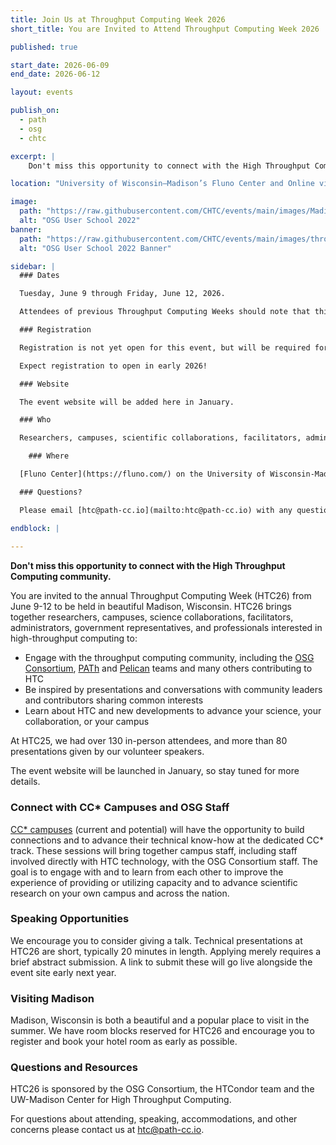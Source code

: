 ```yaml
---
title: Join Us at Throughput Computing Week 2026
short_title: You are Invited to Attend Throughput Computing Week 2026

published: true

start_date: 2026-06-09
end_date: 2026-06-12

layout: events

publish_on:
  - path
  - osg
  - chtc

excerpt: |
    Don't miss this opportunity to connect with the High Throughput Computing community.

location: "University of Wisconsin–Madison’s Fluno Center and Online via Zoom"

image:
  path: "https://raw.githubusercontent.com/CHTC/events/main/images/Madison_Skyline.jpg"
  alt: "OSG User School 2022"
banner:
  path: "https://raw.githubusercontent.com/CHTC/events/main/images/throughput-2026-banners.png"
  alt: "OSG User School 2022 Banner"

sidebar: |
  ### Dates

  Tuesday, June 9 through Friday, June 12, 2026.

  Attendees of previous Throughput Computing Weeks should note that this means HTC26 will be four full days.

  ### Registration

  Registration is not yet open for this event, but will be required for both In-Person and Remote Attendance. Registration for in-person attendance will cost $125 per day; there is no fee for registration for virtual attendance.

  Expect registration to open in early 2026!

  ### Website

  The event website will be added here in January.

  ### Who

  Researchers, campuses, scientific collaborations, facilitators, administrators and professionals interested in the [HTCondor Software Suite](https://htcondor.org) and high-throughput computing or the [OSG Consortium](https://osg-htc.org/) resources or services (including the [OSPool](https://osg-htc.org/services/open_science_pool.html), the [Open Science Data Federation](https://osg-htc.org/services/osdf.html), the [Pelican Platform](https://pelicanplatform.org/), or the [PATh Facility](https://path-cc.io/facility/).)

    ### Where

  [Fluno Center](https://fluno.com/) on the University of Wisconsin-Madison campus and Online via Zoom.

  ### Questions?

  Please email [htc@path-cc.io](mailto:htc@path-cc.io) with any questions.

endblock: |
    
---
```


**Don't miss this opportunity to connect with the High Throughput Computing community.**

You are invited to the annual Throughput Computing Week (HTC26) from June 9-12 to be held in beautiful Madison, Wisconsin. HTC26 brings together researchers, campuses, science collaborations, facilitators, administrators, government representatives, and professionals interested in high-throughput computing to:

- Engage with the throughput computing community, including the [OSG Consortium](https://osg-htc.org/), [PATh](https://path-cc.io/) and [Pelican](https://pelicanplatform.org/) teams and many others contributing to HTC
- Be inspired by presentations and conversations with community leaders and contributors sharing common interests
- Learn about HTC and new developments to advance your science, your collaboration, or your campus

At HTC25, we had over 130 in-person attendees, and more than 80 presentations given by our volunteer speakers.

The event website will be launched in January, so stay tuned for more details.

### Connect with CC* Campuses and OSG Staff

[CC* campuses](https://osg-htc.org/campus-cyberinfrastructure.html) (current and potential) will have the opportunity to build connections and to advance their technical know-how at the dedicated CC* track. These sessions will bring together campus staff, including staff involved directly with HTC technology, with the OSG Consortium staff. The goal is to engage with and to learn from each other to improve the experience of providing or utilizing capacity and to advance scientific research on your own campus and across the nation.

### Speaking Opportunities

We encourage you to consider giving a talk. Technical presentations at HTC26 are short, typically 20 minutes in length. Applying merely requires a brief abstract submission. A link to submit these will go live alongside the event site early next year.

### Visiting Madison

Madison, Wisconsin is both a beautiful and a popular place to visit in the summer. We have room blocks reserved for HTC26 and encourage you to register and book your hotel room as early as possible.


### Questions and Resources

HTC26 is sponsored by the OSG Consortium, the HTCondor team and the UW-Madison Center for High Throughput Computing.

For questions about attending, speaking, accommodations, and other concerns please contact us at [htc@path-cc.io](mailto:htc@path-cc.io).
